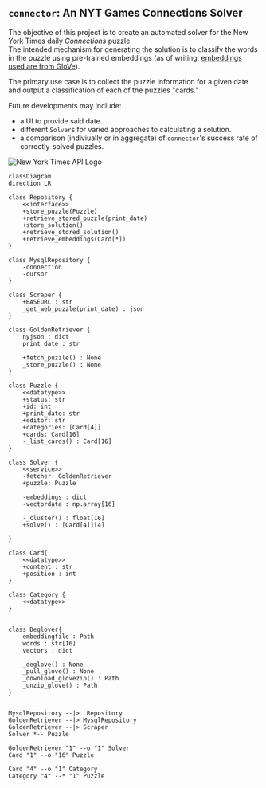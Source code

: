 ## `connector`: An NYT Games Connections Solver

The objective of this project is to create an automated solver for the New York
Times daily *Connections* puzzle.  
The intended mechanism for generating the solution is to classify the words in
the puzzle using pre-trained embeddings (as of writing,
[embeddings used are from GloVe](https://nlp.stanford.edu/projects/glove/)).

The primary use case is to collect the puzzle information for a given date
and output a classification of each of the puzzles "cards."

Future developments may include:

* a UI to provide said date.
* different `Solver`s for varied approaches to calculating a solution.
* a comparison (indiviually or in aggregate) of `connector`'s success rate of
correctly-solved puzzles.


![New York Times API Logo](https://developer.nytimes.com/files/poweredby_nytimes_200c.png?v=1583354208354)

```mermaid
classDiagram
direction LR

class Repository {
    <<interface>>
    +store_puzzle(Puzzle)
    +retrieve_stored_puzzle(print_date)
    +store_solution()
    +retrieve_stored_solution()
    +retrieve_embeddings(Card[*])
}

class MysqlRepository {
    -connection
    -cursor
}

class Scraper {
    +BASEURL : str
    _get_web_puzzle(print_date) : json
}

class GoldenRetriever {
    nyjson : dict
    print_date : str

    +fetch_puzzle() : None
    _store_puzzle() : None
}

class Puzzle {
    <<datatype>>
    +status: str
    +id: int
    +print_date: str
    +editor: str
    +categories: [Card[4]]
    +cards: Card[16]
    -_list_cards() : Card[16]
}

class Solver {
    <<service>>
    -fetcher: GoldenRetriever
    +puzzle: Puzzle

    -embeddings : dict
    -vectordata : np.array[16]

    -_cluster() : float[16]
    +solve() : [Card[4]][4]

}

class Card{
    <<datatype>> 
    +content : str
    +position : int
}

class Category {
    <<datatype>> 
}


class Deglover{
    embeddingfile : Path
    words : str[16]
    vectors : dict

    _deglove() : None
    _pull_glove() : None
    _download_glovezip() : Path
    _unzip_glove() : Path
}


MysqlRepository --|>  Repository
GoldenRetriever --|> MysqlRepository
GoldenRetriever --|> Scraper
Solver *-- Puzzle

GoldenRetriever "1" --o "1" Solver 
Card "1" --o "16" Puzzle

Card "4" --o "1" Category
Category "4" --* "1" Puzzle


```
